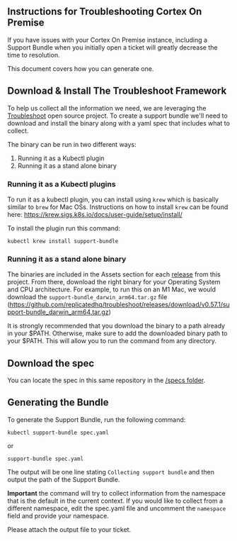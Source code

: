 ## Instructions for Troubleshooting Cortex On Premise

If you have issues with your Cortex On Premise instance, including a Support Bundle when you initially open a ticket will greatly decrease the time to resolution.

This document covers how you can generate one.

## Download & Install The Troubleshoot Framework

To help us collect all the information we need, we are leveraging the [Troubleshoot](https://troubleshoot.sh/) open source project. To create a support bundle we'll need to download and install the binary along with a yaml spec that includes what to collect.

The binary can be run in two different ways:

1. Running it as a Kubectl plugin
2. Running it as a stand alone binary

### Running it as a Kubectl plugins

To run it as a kubectl plugin, you can install using `krew` which is basically similar to `brew` for Mac OSs. Instructions on how to install `krew` can be found here: https://krew.sigs.k8s.io/docs/user-guide/setup/install/

To install the plugin run this command:

`kubectl krew install support-bundle`

### Running it as a stand alone binary

The binaries are included in the Assets section for each [release](https://github.com/replicatedhq/troubleshoot/releases/tag/v0.57.1) from this project. From there, download the right binary for your Operating System and CPU architecture. For example, to run this on an M1 Mac, we would download the `support-bundle_darwin_arm64.tar.gz` file (https://github.com/replicatedhq/troubleshoot/releases/download/v0.57.1/support-bundle_darwin_arm64.tar.gz)

It is strongly recommended that you download the binary to a path already in your $PATH. Otherwise, make sure to add the downloaded binary path to your $PATH. This will allow you to run the command from any directory.

## Download the spec

You can locate the spec in this same repository in the [/specs folder](./specs/spec.yaml).

## Generating the Bundle

To generate the Support Bundle, run the following command:

`kubectl support-bundle spec.yaml`

or

`support-bundle spec.yaml`

The output will be one line stating `Collecting support bundle` and then output the path of the Support Bundle.

**Important** the command will try to collect information from the namespace that is the default in the current context. If you would like to collect from a different namespace, edit the spec.yaml file and uncomment the `namespace` field and provide your namespace.



Please attach the output file to your ticket.
